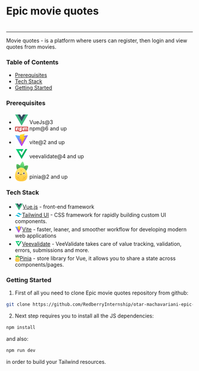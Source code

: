 
<div style="display:flex; align-items: center">
  <h1 style="position:relative; top: -6px">Epic movie quotes</h1>
</div>

---
Movie quotes - is a platform where users can register, then login and view quotes from movies.


### Table of Contents
* [Prerequisites](#prerequisites)
* [Tech Stack](#tech-stack)
* [Getting Started](#getting-started)


### Prerequisites

* <img src="./src/readme/assets/vuejs.png" width="35" style="position: relative; top: 4px" alt="php" /> VueJs@3
* <img src="./src/readme/assets/npm.png" width="35" style="position: relative; top: 4px" alt="npm" /> npm@6 and up
* <img src="./src/readme/assets/vite.svg" width="35" style="position: relative; top: 6px" alt="vite" /> vite@2 and up
* <img src="./src/readme/assets/veevalidate.png" width="35" style="position: relative; top: 6px" alt="veevalidate" /> veevalidate@4 and up
* <img src="./src/readme/assets/pinia.svg" width="35" style="position: relative; top: 6px" alt="pinia" /> pinia@2 and up


### Tech Stack

* <img src="./src/readme/assets/vuejs.png" height="18" style="position: relative; top: 4px" />[Vue.js](https://vuejs.org/guide/introduction.html) - front-end framework
* <img src="./src/readme/assets/tailwind.png" height="19" style="position: relative; top: 4px" />[Tailwind UI](https://tailwindcss.com/docs/installation) - CSS framework for rapidly building custom UI components.
* <img src="./src/readme/assets/vite.svg" height="19" style="position: relative; top: 4px" />[Vite](https://vitejs.dev/guide/) -  faster, leaner, and smoother workflow for developing modern web applications
* <img src="./src/readme/assets/veevalidate.png" height="19" style="position: relative; top: 4px" />[Veevalidate](https://vee-validate.logaretm.com/v4/guide/overview/) -  VeeValidate takes care of value tracking, validation, errors, submissions and more.
* <img src="./src/readme/assets/pinia.svg" height="19" style="position: relative; top: 4px" />[Pinia](https://pinia.vuejs.org/introduction.html/) - store library for Vue, it allows you to share a state across components/pages.


### Getting Started
1. First of all you need to clone Epic movie quotes repository from github:
```sh
git clone https://github.com/RedberryInternship/otar-machavariani-epic-movie-quotes-front.git
```

2. Next step requires you to install all the JS dependencies:
```sh
npm install
```

and also:
```sh
npm run dev
```
in order to build your Tailwind resources.